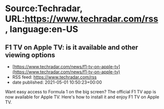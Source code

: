 # Source:Techradar, URL:https://www.techradar.com/rss, language:en-US

## F1 TV on Apple TV: is it available and other viewing options
 - [https://www.techradar.com/news/f1-tv-on-apple-tv](https://www.techradar.com/news/f1-tv-on-apple-tv)
 - RSS feed: https://www.techradar.com/rss
 - date published: 2021-05-01 10:50:23+00:00

Want easy access to Formula 1 on the big screen? The official F1 TV app is now available for Apple TV. Here's how to install it and enjoy F1 TV on Apple TV.

